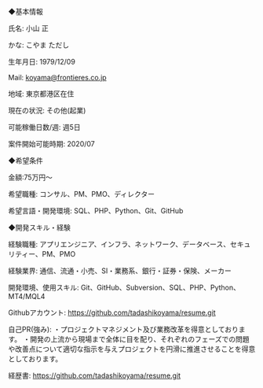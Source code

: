 ◆基本情報

氏名:
小山 正

かな:
こやま ただし

生年月日:
1979/12/09

Mail:
koyama@frontieres.co.jp

地域:
東京都港区在住

現在の状況:
その他(起業)

可能稼働日数/週:
週5日

案件開始可能時期:
2020/07

◆希望条件

金額:75万円～

希望職種:
コンサル、PM、PMO、ディレクター

希望言語・開発環境:
SQL、PHP、Python、Git、GitHub

◆開発スキル・経験

経験職種:
アプリエンジニア、インフラ、ネットワーク、データベース、セキュリティー、PM、PMO

経験業界:
通信、流通・小売、SI・業務系、銀行・証券・保険、メーカー

開発環境、使用スキル:
Git、GitHub、Subversion、SQL、PHP、Python、MT4/MQL4

Githubアカウント:
https://github.com/tadashikoyama/resume.git

自己PR(強み):
・プロジェクトマネジメント及び業務改革を得意としております。
・開発の上流から現場まで全体に目を配り、それぞれのフェーズでの問題や改善点について適切な指示を与えプロジェクトを円滑に推進させることを得意としております。

経歴書:
https://github.com/tadashikoyama/resume.git







